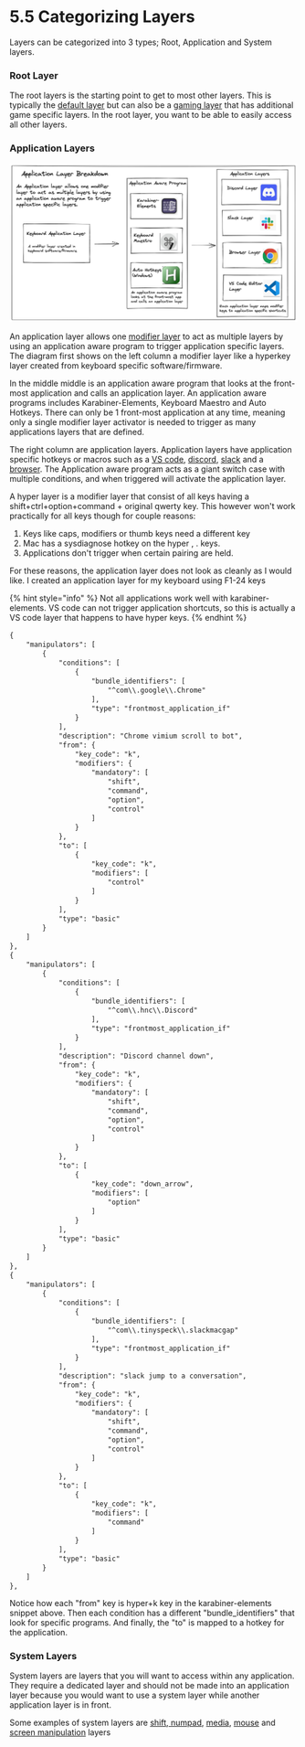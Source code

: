 # 5.5 Categorizing Layers

Layers can be categorized into 3 types; Root, Application and System layers.

### Root Layer

The root layers is the starting point to get to most other layers. This is typically the [default layer](../ch-6-layer-examples/layers/default-layer.md) but can also be a [gaming layer](../ch-6-layer-examples/layers/gaming-layer.md) that has additional game specific layers. In the root layer, you want to be able to easily access all other layers.

### Application Layers

![Application Layer Breakdown](../.gitbook/assets/Untitled-2022-06-18-1607.excalidraw.png)

An application layer allows one [modifier layer](../ch-3-layer-activators/3.1-modifier-layers.md) to act as multiple layers by using an application aware program to trigger application specific layers. The diagram first shows on the left column a modifier layer like a hyperkey layer created from keyboard specific software/firmware.&#x20;

In the middle middle is an application aware program that looks at the front-most application and calls an application layer. An application aware programs includes Karabiner-Elements, Keyboard Maestro and Auto Hotkeys. There can only be 1 front-most application at any time, meaning only a single modifier layer activator is needed to trigger as many applications layers that are defined.

The right column are application layers. Application layers have application specific hotkeys or macros such as a [VS code](../ch-6-layer-examples/layers/vs-code-layer.md), [discord](../ch-6-layer-examples/layers/discord-layer.md), [slack](../ch-6-layer-examples/layers/slack-layer.md) and a [browser](../ch-6-layer-examples/layers/browser-layer.md). The Application aware program acts as a giant switch case with multiple conditions, and when triggered will activate the application layer.

A hyper layer is a modifier layer that consist of all keys having a shift+ctrl+option+command + original qwerty key. This however won't work practically for all keys though for couple reasons:

1. Keys like caps, modifiers or thumb keys need a different key
2. Mac has a sysdiagnose hotkey on the hyper , . keys.
3. Applications don't trigger when certain pairing are held.

For these reasons, the application layer does not look as cleanly as I would like. I created an application layer for my keyboard using F1-24 keys&#x20;

{% hint style="info" %}
Not all applications work well with karabiner-elements. VS code can not trigger application shortcuts, so this is actually a VS code layer that happens to have hyper keys.
{% endhint %}

```
{
    "manipulators": [
        {
            "conditions": [
                {
                    "bundle_identifiers": [
                        "^com\\.google\\.Chrome"
                    ],
                    "type": "frontmost_application_if"
                }
            ],
            "description": "Chrome vimium scroll to bot",
            "from": {
                "key_code": "k",
                "modifiers": {
                    "mandatory": [
                        "shift",
                        "command",
                        "option",
                        "control"
                    ]
                }
            },
            "to": [
                {
                    "key_code": "k",
                    "modifiers": [
                        "control"
                    ]
                }
            ],
            "type": "basic"
        }
    ]
},
{
    "manipulators": [
        {
            "conditions": [
                {
                    "bundle_identifiers": [
                        "^com\\.hnc\\.Discord"
                    ],
                    "type": "frontmost_application_if"
                }
            ],
            "description": "Discord channel down",
            "from": {
                "key_code": "k",
                "modifiers": {
                    "mandatory": [
                        "shift",
                        "command",
                        "option",
                        "control"
                    ]
                }
            },
            "to": [
                {
                    "key_code": "down_arrow",
                    "modifiers": [
                        "option"
                    ]
                }
            ],
            "type": "basic"
        }
    ]
},
{
    "manipulators": [
        {
            "conditions": [
                {
                    "bundle_identifiers": [
                        "^com\\.tinyspeck\\.slackmacgap"
                    ],
                    "type": "frontmost_application_if"
                }
            ],
            "description": "slack jump to a conversation",
            "from": {
                "key_code": "k",
                "modifiers": {
                    "mandatory": [
                        "shift",
                        "command",
                        "option",
                        "control"
                    ]
                }
            },
            "to": [
                {
                    "key_code": "k",
                    "modifiers": [
                        "command"
                    ]
                }
            ],
            "type": "basic"
        }
    ]
},

```

Notice how each "from" key is hyper+k key in the karabiner-elements snippet above. Then each condition has a different "bundle\_identifiers" that look for specific programs. And finally, the "to" is mapped to a hotkey for the application.

### System Layers

System layers are layers that you will want to access within any application. They require a dedicated layer and should not be made into an application layer because you would want to use a system layer while another application layer is in front.

Some examples of system layers are [shift](../ch-6-layer-examples/layers/shift-layer.md),[ numpad](../ch-6-layer-examples/layers/numpad-layer.md), [media](../ch-6-layer-examples/layers/media-layer.md), [mouse](../ch-6-layer-examples/layers/mouse-layer.md) and [screen manipulation](../ch-6-layer-examples/layers/screen-management-layer.md) layers
